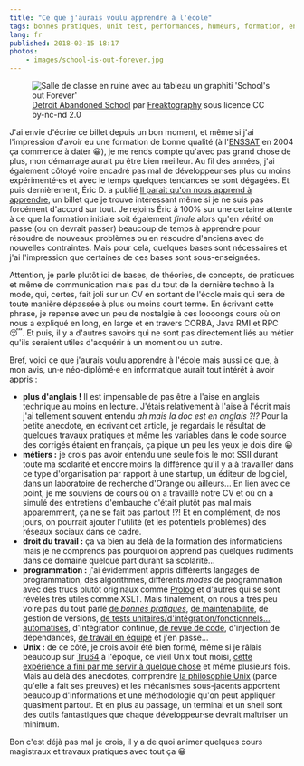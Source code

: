 ```yaml
---
title: "Ce que j'aurais voulu apprendre à l'école"
tags: bonnes pratiques, unit test, performances, humeurs, formation, enssat, métier, unix, shell
lang: fr
published: 2018-03-15 18:17
photos:
    - images/school-is-out-forever.jpg
---
```


<figure class="object-center">
    <img loading="lazy" src="/images/660x/school-is-out-forever.jpg" alt="Salle de classe en ruine avec
    au tableau un graphiti 'School's out Forever'">
    <figcaption>
    <a href="https://www.flickr.com/photos/rockandrollfreak/16773279381/in/photostream/">Detroit Abandoned School</a>
    par <a href="http://www.freaktography.ca/">Freaktography</a> sous licence CC by-nc-nd 2.0
    </figcaption>
</figure>

J'ai envie d'écrire ce billet depuis un bon moment, et même si j'ai l'impression
d'avoir eu une formation de bonne qualité (à l'[ENSSAT](http://www.enssat.fr/) en 2004
ça commence à dater 😀), je me rends compte qu'avec pas grand chose de plus, mon
démarrage aurait pu être bien meilleur. Au fil des années, j'ai également côtoyé
voire encadré pas mal de développeur·ses plus ou moins expérimenté·es et avec le
temps quelques tendances se sont dégagées. Et puis dernièrement, Éric D. a
publié [Il parait qu'on nous apprend à
apprendre](https://n.survol.fr/n/il-parait-quon-nous-apprend-a-apprendre), un
billet que je trouve intéressant même si je ne suis pas forcément d'accord sur
tout. Je rejoins Éric à 100% sur une certaine attente à ce que la formation
initiale soit également *finale* alors qu'en vérité on passe (ou on devrait
passer) beaucoup de temps à
apprendre pour résoudre de nouveaux problèmes ou en résoudre d'anciens avec de
nouvelles contraintes. Mais pour cela, quelques bases sont nécessaires et j'ai
l'impression que certaines de ces bases sont sous-enseignées.

Attention, je parle plutôt ici de bases, de théories, de concepts, de pratiques
et même de communication mais pas du tout de la dernière techno à la mode, qui,
certes, fait joli sur un CV en sortant de l'école mais qui sera de toute manière
dépassée à plus ou moins court terme. En écrivant cette phrase, je repense avec
un peu de nostalgie à ces loooongs cours où on nous a expliqué en long, en large
et en travers CORBA, Java RMI et RPC 😴. Et puis, il y a d'autres savoirs qui ne
sont pas directement liés au métier qu'ils seraient utiles d'acquérir à un
moment ou un autre.

Bref, voici ce que j'aurais voulu apprendre à l'école mais aussi ce que, à mon
avis, un·e néo-diplômé·e en informatique aurait tout intérêt à avoir appris :

* **plus d'anglais !** Il est impensable de pas être à l'aise en anglais
  technique au moins en lecture. J'étais relativement à l'aise à l'écrit mais
  j'ai tellement souvent entendu *ah mais la doc est en anglais ?!?* Pour la
  petite anecdote, en écrivant cet article, je regardais le résultat de quelques
  travaux pratiques et même les variables dans le code source des corrigés
  étaient en français, ça pique un peu les yeux je dois dire 😀
* **métiers :** je crois pas avoir entendu une seule fois le mot SSII durant
  toute ma scolarité et encore moins la différence qu'il y a à travailler dans
  ce type d'organisation par rapport à une startup, un éditeur de logiciel, dans
  un laboratoire de recherche d'Orange ou ailleurs… En lien avec ce point, je me
  souviens de cours où on a travaillé notre CV et où on a simulé des entretiens
  d'embauche c'était plutôt pas mal mais apparemment, ça ne se fait pas
  partout&nbsp;!?! Et en complément, de nos jours, on pourrait ajouter l'utilité (et
  les potentiels problèmes) des réseaux sociaux dans ce cadre.
* **droit du travail :** ça va bien au delà de la formation des informaticiens
  mais je ne comprends pas pourquoi on apprend pas quelques rudiments dans ce
  domaine quelque part durant sa scolarité…
* **programmation :** j'ai évidemment appris différents langages de programmation,
  des algorithmes, différents *modes* de programmation avec des trucs plutôt
  originaux comme [Prolog](https://fr.wikipedia.org/wiki/Prolog) et d'autres qui
  se sont révélés très utiles comme XSLT. Mais finalement, on nous a très peu
  voire pas du tout parlé [de *bonnes pratiques*](/tag/bonnes-pratiques/), [de maintenabilité](/post/la-maintenabilite-comme-critere-de-decision/), de gestion
  de versions, [de tests unitaires/d'intégration/fonctionnels… automatisés](/post/bon-test-unitaire-integration-fonctionnel/),
  d'intégration continue, [de revue de code](/post/vertus-revue-de-code/), d'injection de dépendances, [de
  travail en équipe](/post/travail-d-equipe/) et j'en passe…
* **Unix :** de ce côté, je crois avoir été bien formé, même si je râlais
  beaucoup sur [Tru64](https://fr.wikipedia.org/wiki/Tru64_UNIX) à l'époque, ce
  vieil Unix tout moisi, [cette expérience a fini par me servir à quelque
  chose](https://damien.pobel.fr/post/solaris-et-les-outils-gnu/) et même
  plusieurs fois. Mais au delà des anecdotes, comprendre [la philosophie
  Unix](https://fr.wikipedia.org/wiki/Philosophie_d%27Unix) (parce qu'elle a
  fait ses preuves) et les mécanismes sous-jacents apportent beaucoup
  d'informations et une méthodologie qu'on peut appliquer quasiment partout. Et
  en plus au passage, un terminal et un shell sont des outils fantastiques que
  chaque développeur·se devrait maîtriser un minimum.

Bon c'est déjà pas mal je crois, il y a de quoi animer quelques cours magistraux
et travaux pratiques avec tout ça 😀
